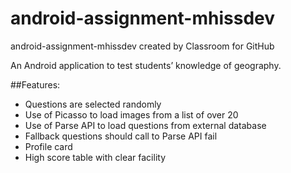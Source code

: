 # android-assignment-mhissdev
android-assignment-mhissdev created by Classroom for GitHub

An Android application to test students’ knowledge of geography.

##Features:

* Questions  are selected randomly
* Use of Picasso to load images from a list of over 20
* Use of Parse API to load questions from external database
* Fallback questions should call to Parse API fail
* Profile card
* High score table with clear facility

